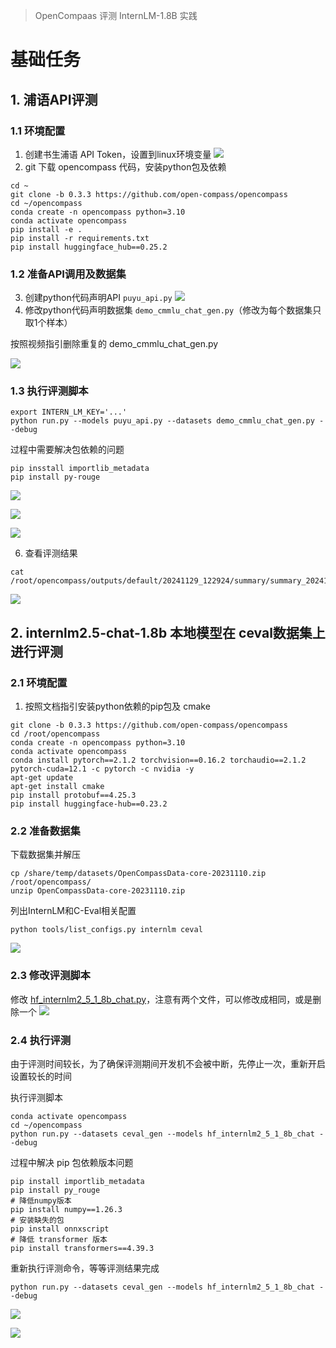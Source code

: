 > OpenCompaas 评测 InternLM-1.8B 实践

# 基础任务

## 1. 浦语API评测

### 1.1 环境配置
1. 创建书生浦语 API Token，设置到linux环境变量
![](imgs/api-token.png)
2. git 下载 opencompass 代码，安装python包及依赖
```
cd ~
git clone -b 0.3.3 https://github.com/open-compass/opencompass
cd ~/opencompass
conda create -n opencompass python=3.10
conda activate opencompass
pip install -e .
pip install -r requirements.txt
pip install huggingface_hub==0.25.2
```
### 1.2 准备API调用及数据集
3. 创建python代码声明API `puyu_api.py`
![](imgs/image-1.png)
4. 修改python代码声明数据集 `demo_cmmlu_chat_gen.py`（修改为每个数据集只取1个样本）

按照视频指引删除重复的 demo_cmmlu_chat_gen.py

![](imgs/api-dataset.png)

### 1.3 执行评测脚本

```shell
export INTERN_LM_KEY='...'
python run.py --models puyu_api.py --datasets demo_cmmlu_chat_gen.py --debug
```
过程中需要解决包依赖的问题
```
pip insstall importlib_metadata
pip install py-rouge
```

![](imgs/api-eval.png)

![](imgs/api-eval2.png)

![](imgs/api-eval3.png)

6. 查看评测结果
```
cat /root/opencompass/outputs/default/20241129_122924/summary/summary_20241129_122924.txt
```
![](imgs/api-eval-result.png)

## 2. internlm2.5-chat-1.8b 本地模型在 ceval数据集上进行评测

### 2.1 环境配置
1. 按照文档指引安装python依赖的pip包及 cmake
```
git clone -b 0.3.3 https://github.com/open-compass/opencompass
cd /root/opencompass
conda create -n opencompass python=3.10
conda activate opencompass
conda install pytorch==2.1.2 torchvision==0.16.2 torchaudio==2.1.2 pytorch-cuda=12.1 -c pytorch -c nvidia -y
apt-get update
apt-get install cmake
pip install protobuf==4.25.3
pip install huggingface-hub==0.23.2
```
### 2.2 准备数据集
下载数据集并解压
```shell
cp /share/temp/datasets/OpenCompassData-core-20231110.zip /root/opencompass/
unzip OpenCompassData-core-20231110.zip
```
列出InternLM和C-Eval相关配置
```
python tools/list_configs.py internlm ceval
```
![](imgs/local-eval-configs.png)

### 2.3 修改评测脚本

修改 [hf_internlm2_5_1_8b_chat.py](hf_internlm2_5_1_8b_chat.py)，注意有两个文件，可以修改成相同，或是删除一个
![](imgs/local-eval-code.png)

### 2.4 执行评测

由于评测时间较长，为了确保评测期间开发机不会被中断，先停止一次，重新开启设置较长的时间

执行评测脚本
```shell
conda activate opencompass
cd ~/opencompass
python run.py --datasets ceval_gen --models hf_internlm2_5_1_8b_chat --debug
```

过程中解决 pip 包依赖版本问题
```
pip install importlib_metadata
pip install py_rouge
# 降低numpy版本
pip install numpy==1.26.3
# 安装缺失的包
pip install onnxscript
# 降低 transformer 版本
pip install transformers==4.39.3
```

重新执行评测命令，等等评测结果完成
```
python run.py --datasets ceval_gen --models hf_internlm2_5_1_8b_chat --debug
```

![](imgs/local-eval-start.png)

![](imgs/local-eval-complete.png)
